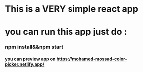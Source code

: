 # This is a VERY simple react app

# you can run this app just do :
### npm install&&npm start
#### you can preview app on https://mohamed-mossad-color-picker.netlify.app/
